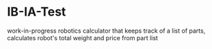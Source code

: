 # IB-IA-Test
work-in-progress robotics calculator that keeps track of a list of parts, calculates robot's total weight and price from part list

